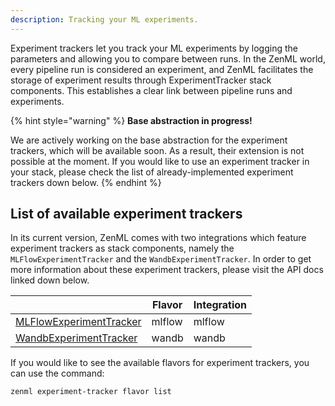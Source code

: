 ```yaml
---
description: Tracking your ML experiments.
---
```


Experiment trackers let you track your ML experiments by logging the parameters
and allowing you to compare between runs. In the ZenML world, every pipeline
run is considered an experiment, and ZenML facilitates the storage of experiment
results through ExperimentTracker stack components. This establishes a clear
link between pipeline runs and experiments.

{% hint style="warning" %}
**Base abstraction in progress!**

We are actively working on the base abstraction for the experiment trackers, 
which will be available soon. As a result, their extension is not possible at 
the moment. If you would like to use an experiment tracker in your stack, 
please check the list of already-implemented experiment trackers down below.
{% endhint %}

## List of available experiment trackers

In its current version, ZenML comes with two integrations which feature 
experiment trackers as stack components, namely the `MLFlowExperimentTracker`
and the `WandbExperimentTracker`. In order to get more information about these 
experiment trackers, please visit the API docs linked down below.

|                                                                                                                                                                                   | Flavor   | Integration |
|-----------------------------------------------------------------------------------------------------------------------------------------------------------------------------------|----------|-------------|
| [MLFlowExperimentTracker](https://apidocs.zenml.io/latest/api_docs/integrations/#zenml.integrations.mlflow.experiment_trackers.mlflow_experiment_tracker.MLFlowExperimentTracker) | mlflow   | mlflow      |
| [WandbExperimentTracker](https://apidocs.zenml.io/latest/api_docs/integrations/#zenml.integrations.wandb.experiment_trackers.wandb_experiment_tracker.WandbExperimentTracker)     | wandb    | wandb       |

If you would like to see the available flavors for experiment trackers, you can 
use the command:

```shell
zenml experiment-tracker flavor list
```